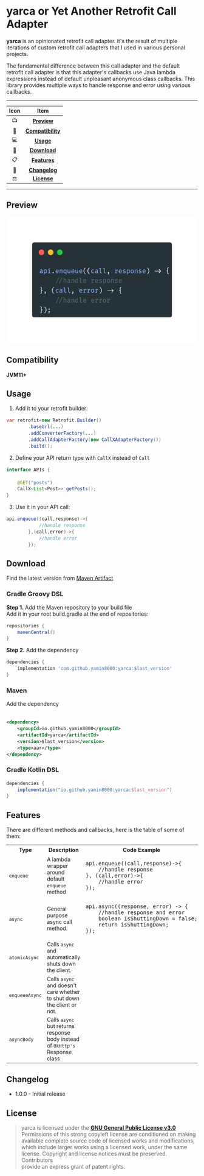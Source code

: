 # yarca or Yet Another Retrofit Call Adapter

**yarca** is an opinionated retrofit call adapter. it's the result of multiple iterations of custom
retrofit call adapters that I used in various personal projects.

The fundamental difference between this call adapter and the default retrofit call adapter is that
this adapter's callbacks use Java lambda expressions instead of default unpleasant anonymous class
callbacks. This library provides multiple ways to handle response and error using various callbacks.

---

| Icon |                Item                 |
|:----:|:-----------------------------------:|
|  📺  |       [**Preview**](#Preview)       |
|  📱  | [**Compatibility**](#Compatibility) |
|  💻  |         [**Usage**](#Usage)         |
|  📩  |      [**Download**](#Download)      |
|  📋  |      [**Features**](#Features)      |
|  🧾  |     [**Changelog**](#Changelog)     |
|  ⚖️  |       [**License**](#License)       |

---

## Preview

![preview](preview/1.png)

## Compatibility

**JVM11+**

## Usage

1. Add it to your retrofit builder:

```java
var retrofit=new Retrofit.Builder()
        .baseUrl(...)
        .addConverterFactory(...)
        .addCallAdapterFactory(new CallXAdapterFactory())
        .build();
```

2. Define your API return type with `CallX` instead of `Call`

```java
interface APIs {

    @GET("posts")
    CallX<List<Post>> getPosts();
}
```

3. Use it in your API call:

```java
api.enqueue((call,response)->{
            //handle response
        },(call,error)->{
            //handle error
        });
```

## Download

Find the latest version
from [Maven Artifact](https://repo1.maven.org/maven2/com/github/yamin8000/yarca/maven-metadata.xml)

### Gradle Groovy DSL

**Step 1.** Add the Maven repository to your build file  
Add it in your root build.gradle at the end of repositories:

```groovy
repositories {
    mavenCentral()
}
```

**Step 2.** Add the dependency

```groovy
dependencies {
    implementation 'com.github.yamin8000:yarca:$last_version'
}
```

### Maven

Add the dependency

```xml

<dependency>
    <groupId>io.github.yamin8000</groupId>
    <artifactId>yarca</artifactId>
    <version>$last_version</version>
    <type>aar</type>
</dependency>  
```

### Gradle Kotlin DSL

```groovy
dependencies {
    implementation("io.github.yamin8000:yarca:$last_version")
}
```

## Features

There are different methods and callbacks, here is the table of some of them:

<table>
<tr>
<th>Type</th>
<th>Description</th>
<th>Code Example</th>
</tr>

<tr>
<td><code>enqueue</code></td>
<td>A lambda wrapper around default <code>enqueue</code> method</td>
<td><pre>
api.enqueue((call,response)->{
    //handle response
}, (call,error)->{
    //handle error
});
</pre></td>
</tr>

<tr>
<td><code>async</code></td>
<td>General purpose async call method.</td>
<td><pre>
api.async((response, error) -> {
    //handle response and error
    boolean isShuttingDown = false;
    return isShuttingDown;
});
</pre></td>
</tr>

<tr>
<td><code>atomicAsync</code></td>
<td>Calls <code>async</code> and automatically shuts down the client.</td>
<td><pre>

</pre></td>
</tr>

<tr>
<td><code>enqueueAsync</code></td>
<td>Calls <code>async</code> and doesn't care whether to shut down the client or not.</td>
<td><pre>

</pre></td>
</tr>

<tr>
<td><code>asyncBody</code></td>
<td>Calls <code>async</code> but returns response body instead of <code>OkHttp's</code> Response class</td>
<td><pre>

</pre></td>
</tr>

</table>

## Changelog

- 1.0.0 - Initial release

## License

> yarca is licensed under the **[GNU General Public License v3.0](./LICENSE)**  
> Permissions of this strong copyleft license are conditioned on making  
> available complete source code of licensed works and modifications,  
> which include larger works using a licensed work, under the same  
> license. Copyright and license notices must be preserved. Contributors  
> provide an express grant of patent rights.
